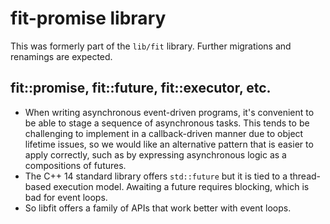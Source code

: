 # fit-promise library

This was formerly part of the `lib/fit` library.
Further migrations and renamings are expected.

## fit::promise, fit::future, fit::executor, etc.

- When writing asynchronous event-driven programs, it's convenient to be able
  to stage a sequence of asynchronous tasks.  This tends to be challenging
  to implement in a callback-driven manner due to object lifetime issues,
  so we would like an alternative pattern that is easier to apply correctly,
  such as by expressing asynchronous logic as a compositions of futures.
- The C++ 14 standard library offers `std::future` but it is tied to a
  thread-based execution model.  Awaiting a future requires blocking, which
  is bad for event loops.
- So libfit offers a family of APIs that work better with event loops.
